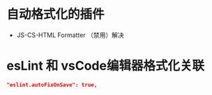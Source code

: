 # 自动格式化的插件
* JS-CS-HTML Formatter  （禁用）解决
# esLint 和 vsCode编辑器格式化关联
```json
"eslint.autoFixOnSave": true,
```